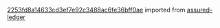 [2253fd8a14633cd3ef7e92c3488ac6fe36bff0ae](https://github.com/insolar/assured-ledger/commit/2253fd8a14633cd3ef7e92c3488ac6fe36bff0ae) imported from [assured-ledger](https://github.com/insolar/assured-ledger)
